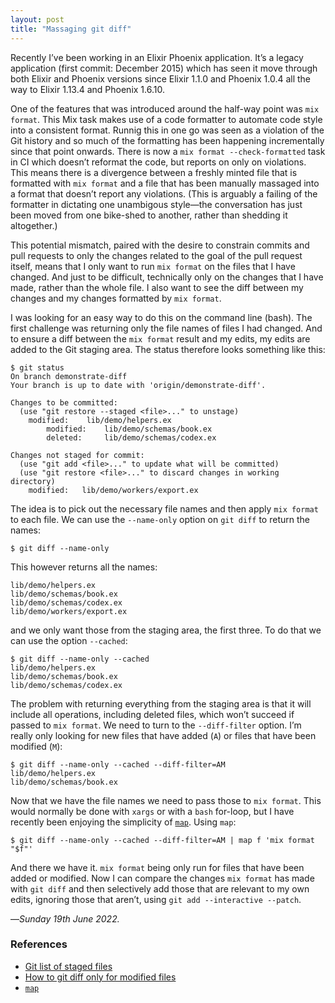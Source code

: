 ```yaml
---
layout: post
title: "Massaging git diff"
---
```


Recently I’ve been working in an Elixir Phoenix application. It’s a legacy application (first commit: December 2015) which has seen it move through both Elixir and Phoenix versions since Elixir 1.1.0 and Phoenix 1.0.4 all the way to Elixir 1.13.4 and Phoenix 1.6.10.

One of the features that was introduced around the half-way point was `mix format`. This Mix task makes use of a code formatter to automate code style into a consistent format. Runnig this in one go was seen as a violation of the Git history and so much of the formatting has been happening incrementally since that point onwards. There is now a `mix format --check-formatted` task in CI which doesn’t reformat the code, but reports on only on violations. This means there is a divergence between a freshly minted file that is formatted with `mix format` and a file that has been manually massaged into a format that doesn’t report any violations. (This is arguably a failing of the formatter in dictating one unambigous style—the conversation has just been moved from one bike-shed to another, rather than shedding it altogether.)

This potential mismatch, paired with the desire to constrain commits and pull requests to only the changes related to the goal of the pull request itself, means that I only want to run `mix format` on the files that I have changed. And just to be difficult, technically only on the changes that I have made, rather than the whole file. I also want to see the diff between my changes and my changes formatted by `mix format`.

I was looking for an easy way to do this on the command line (bash). The first challenge was returning only the file names of files I had changed. And to ensure a diff between the `mix format` result and my edits, my edits are added to the Git staging area. The status therefore looks something like this:

```
$ git status
On branch demonstrate-diff
Your branch is up to date with 'origin/demonstrate-diff'.

Changes to be committed:
  (use "git restore --staged <file>..." to unstage)
	modified:    lib/demo/helpers.ex
        modified:    lib/demo/schemas/book.ex
        deleted:     lib/demo/schemas/codex.ex

Changes not staged for commit:
  (use "git add <file>..." to update what will be committed)
  (use "git restore <file>..." to discard changes in working directory)
	modified:   lib/demo/workers/export.ex
```

The idea is to pick out the necessary file names and then apply `mix format` to each file. We can use the `--name-only` option on `git diff` to return the names:

```
$ git diff --name-only
```

This however returns all the names:

```
lib/demo/helpers.ex
lib/demo/schemas/book.ex
lib/demo/schemas/codex.ex
lib/demo/workers/export.ex
```

and we only want those from the staging area, the first three. To do that we can use the option `--cached`:

```
$ git diff --name-only --cached
lib/demo/helpers.ex
lib/demo/schemas/book.ex
lib/demo/schemas/codex.ex
```

The problem with returning everything from the staging area is that it will include all operations, including deleted files, which won’t succeed if passed to `mix format`. We need to turn to the `--diff-filter` option. I’m really only looking for new files that have added (`A`) or files that have been modified (`M`):

```
$ git diff --name-only --cached --diff-filter=AM
lib/demo/helpers.ex
lib/demo/schemas/book.ex
```

Now that we have the file names we need to pass those to `mix format`. This would normally be done with `xargs` or with a `bash` for-loop, but I have recently been enjoying the simplicity of [`map`](https://github.com/soveran/map). Using `map`:

```
$ git diff --name-only --cached --diff-filter=AM | map f 'mix format "$f"'
```

And there we have it. `mix format` being only run for files that have been added or modified. Now I can compare the changes `mix format` has made with `git diff` and then selectively add those that are relevant to my own edits, ignoring those that aren’t, using `git add --interactive --patch`.

—*Sunday 19th June 2022.*

<div class="references">
  <h3>References</h3>
  <ul>
    <li><a href="https://stackoverflow.com/questions/33610682/git-list-of-staged-files">Git list of staged files</a></li>
    <li><a href="https://yanneves.medium.com/how-to-git-diff-only-for-modified-files-c5bf43b8721e">How to git diff only for modified files</a></li>
    <li><a href="https://github.com/soveran/map"><code>map</code></a></li>
  </ul>
</div>
